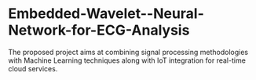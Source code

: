 # Embedded-Wavelet--Neural-Network-for-ECG-Analysis
The proposed project aims at combining signal processing methodologies with Machine Learning techniques along with IoT integration for real-time cloud services.
